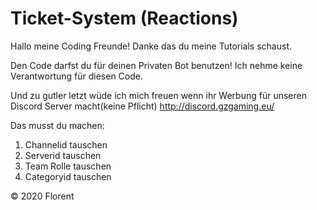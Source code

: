 # Ticket-System (Reactions)

Hallo meine Coding Freunde!
Danke das du meine Tutorials schaust.

Den Code darfst du für deinen Privaten Bot benutzen!
Ich nehme keine Verantwortung für diesen Code.

Und zu gutler letzt wüde ich mich freuen wenn ihr Werbung für unseren Discord Server macht(keine Pflicht)
http://discord.gzgaming.eu/

Das musst du machen:

1. Channelid tauschen
2. Serverid tauschen
3. Team Rolle tauschen
4. Categoryid tauschen

© 2020 Florent
